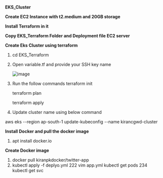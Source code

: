 **EKS_Cluster**

**Create EC2 Instance with t2.medium and 20GB storage**

**Install Terraform in it**

**Copy EKS_Terraform Folder and Deployment file EC2 server**

**Create Eks Cluster using terraform**

1. cd EKS_Terraform
2. Open variable.tf and provide your SSH key name

   ![image](https://github.com/user-attachments/assets/b6c895ea-19b7-45bf-8d09-a62e0066d7c6)
3. Run the follow commands
   terraform init

   terraform plan

   terraform apply

4. Update cluster name using below command

aws eks --region ap-south-1 update-kubeconfig --name kirancgwd-cluster

**Install Docker and pull the docker image**

1. apt install docker.io

**Create Docker image**

1. docker pull kiranpkdocker/twitter-app
3. kubectl apply -f deplyo.yml 
    222  vim app.yml
     kubectl get pods
  234  kubectl get svc
  

